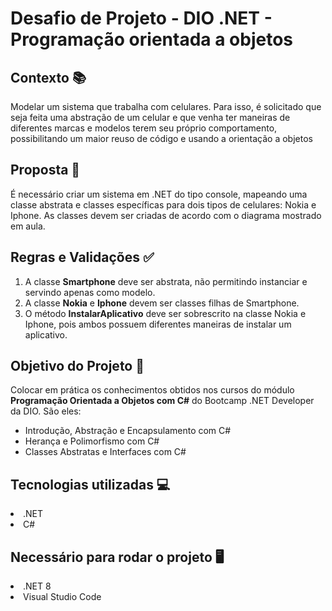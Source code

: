 # Desafio de Projeto - DIO .NET - Programação orientada a objetos

## Contexto 📚
<p>Modelar um sistema que trabalha com celulares. Para isso, é solicitado que seja feita uma abstração de um celular e que venha ter maneiras de diferentes marcas e modelos terem seu próprio comportamento, possibilitando um maior reuso de código e usando a orientação a objetos</p>

## Proposta 📝
<p>É necessário criar um sistema em .NET do tipo console, mapeando uma classe abstrata e classes específicas para dois tipos de celulares: Nokia e Iphone. As classes devem ser criadas de acordo com o diagrama mostrado em aula.</p>

## Regras e Validações ✅
<ol>
  <li>A classe <strong>Smartphone</strong> deve ser abstrata, não permitindo instanciar e servindo apenas como modelo.</li>
  <li>A classe <strong>Nokia</strong> e <strong>Iphone</strong> devem ser classes filhas de Smartphone.</li>
  <li>O método <strong>InstalarAplicativo</strong> deve ser sobrescrito na classe Nokia e Iphone, pois ambos possuem diferentes maneiras de instalar um aplicativo.</li>
</ol>

## Objetivo do Projeto 🚀
<p>Colocar em prática os conhecimentos obtidos nos cursos do módulo <strong>Programação Orientada a Objetos com C#</strong> do Bootcamp .NET Developer da DIO. São eles:</p>
<ul>
  <li>Introdução, Abstração e Encapsulamento com C#</li>
  <li>Herança e Polimorfismo com C#</li>
  <li>Classes Abstratas e Interfaces com C#</li>
</ul>

## Tecnologias utilizadas 💻
<li>.NET</li>
<li>C#</li>

## Necessário para rodar o projeto 🖥️
<li>.NET 8</li>
<li>Visual Studio Code</li>
